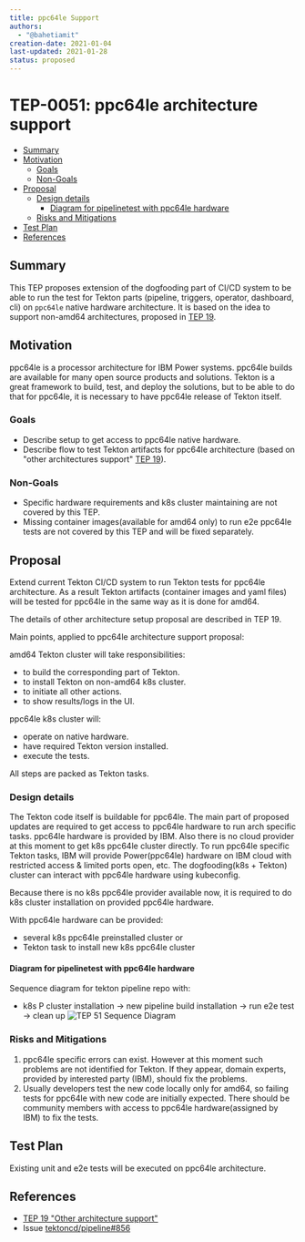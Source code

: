 ```yaml
---
title: ppc64le Support
authors:
  - "@bahetiamit"
creation-date: 2021-01-04
last-updated: 2021-01-28
status: proposed
---
```


# TEP-0051: ppc64le architecture support

<!-- toc -->
- [Summary](#summary)
- [Motivation](#motivation)
  - [Goals](#goals)
  - [Non-Goals](#non-goals)
- [Proposal](#proposal)
  - [Design details](#design-details)
    - [Diagram for pipelinetest with ppc64le hardware](#diagram-for-pipelinetest-with-ppc64le-hardware)
  - [Risks and Mitigations](#risks-and-mitigations)
- [Test Plan](#test-plan)
- [References](#references)
<!-- /toc -->

## Summary

This TEP proposes extension of the dogfooding part of CI/CD system to be able
to run the test for Tekton parts (pipeline, triggers, operator, dashboard, cli)
on `ppc64le` native  hardware architecture. It is based on the idea to support
non-amd64 architectures, proposed in [TEP 19](https://github.com/tektoncd/community/pull/211).

## Motivation

ppc64le is a processor architecture for IBM Power systems. ppc64le builds are
available for many open source products and solutions. Tekton is a great
framework to build, test, and deploy the solutions, but to be able to do that for
ppc64le, it is necessary to have ppc64le release of Tekton itself.

### Goals

- Describe setup to get access to ppc64le native hardware.
- Describe flow to test Tekton artifacts for ppc64le architecture
(based on "other architectures support" [TEP 19](https://github.com/tektoncd/community/pull/211)).

### Non-Goals

- Specific hardware requirements and k8s cluster maintaining are not covered 
by this TEP.
- Missing container images(available for amd64 only) to run e2e ppc64le tests are
not covered by this TEP and will be fixed separately.

## Proposal

Extend current Tekton CI/CD system to run Tekton tests for ppc64le architecture.
As a result Tekton artifacts (container images and yaml files) will be tested
for ppc64le in the same way as it is done for amd64.

The details of other architecture setup proposal are described in TEP 19.

Main points, applied to ppc64le architecture support proposal:

amd64 Tekton cluster will take responsibilities:
- to build the corresponding part of Tekton.
- to install Tekton on non-amd64 k8s cluster.
- to initiate all other actions.
- to show results/logs in the UI.

ppc64le k8s cluster will:
- operate on native hardware.
- have required Tekton version installed.
- execute the tests.

All steps are packed as Tekton tasks.

### Design details

The Tekton code itself is buildable for ppc64le. The main part of proposed updates
are required to get access to ppc64le hardware to run arch specific tasks. ppc64le
hardware is provided by IBM. Also there is no cloud provider at this moment to get 
k8s ppc64le cluster directly. To run ppc64le specific Tekton tasks, IBM will provide
Power(ppc64le) hardware on IBM cloud with restricted access & limited ports open, etc.
The dogfooding(k8s + Tekton) cluster can interact with ppc64le hardware using 
kubeconfig.

Because there is no k8s ppc64le provider available now, it is required to do k8s
cluster installation on provided ppc64le hardware. 

With ppc64le hardware can be provided:
- several k8s ppc64le preinstalled cluster or
- Tekton task to install new k8s ppc64le cluster

#### Diagram for pipelinetest with ppc64le hardware

Sequence diagram for tekton pipeline repo with:
- k8s P cluster installation -> new pipeline build installation -> run e2e test -> clean up
![TEP 51 Sequence Diagram](images/0051-diagram.jpg)

### Risks and Mitigations

1. ppc64le specific errors can exist. However at this moment such problems are not
identified for Tekton. If they appear, domain experts, provided by interested
party (IBM), should fix the problems.
2. Usually developers test the new code locally only for amd64, so failing tests
for ppc64le with new code are initially expected. There should be community members
with access to ppc64le hardware(assigned by IBM) to fix the tests.

## Test Plan

Existing unit and e2e tests will be executed on ppc64le architecture.

## References

- [TEP 19 "Other architecture support"](https://github.com/tektoncd/community/blob/main/teps/0019-other-arch-support.md)
- Issue [tektoncd/pipeline#856](https://github.com/tektoncd/pipeline/issues/856)
